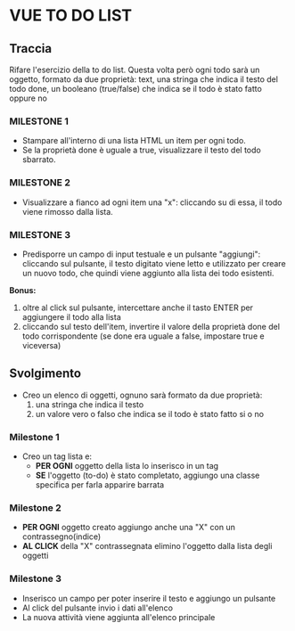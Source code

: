 # VUE TO DO LIST

## Traccia

Rifare l'esercizio della to do list.
Questa volta però ogni todo sarà un oggetto, formato da due proprietà:
text, una stringa che indica il testo del todo
done, un booleano (true/false) che indica se il todo è stato fatto oppure no

### MILESTONE 1

- Stampare all'interno di una lista HTML un item per ogni todo.
- Se la proprietà done è uguale a true, visualizzare il testo del todo sbarrato.

### MILESTONE 2

- Visualizzare a fianco ad ogni item una "x": cliccando su di essa, il todo viene rimosso dalla lista.

### MILESTONE 3

- Predisporre un campo di input testuale e un pulsante "aggiungi": cliccando sul pulsante, il testo digitato viene letto e utilizzato per creare un nuovo todo, che quindi viene aggiunto alla lista dei todo esistenti.

**Bonus:**

1. oltre al click sul pulsante, intercettare anche il tasto ENTER per aggiungere il todo alla lista
2. cliccando sul testo dell'item, invertire il valore della proprietà done del todo corrispondente (se done era uguale a false, impostare true e viceversa)

## Svolgimento

- Creo un elenco di oggetti, ognuno sarà formato da due proprietà:
  1. una stringa che indica il testo
  2. un valore vero o falso che indica se il todo è stato fatto si o no

### Milestone 1

- Creo un tag lista e:
  - **PER OGNI** oggetto della lista lo inserisco in un tag
  - **SE** l'oggetto (to-do) è stato completato, aggiungo una classe specifica per farla apparire barrata

### Milestone 2

- **PER OGNI** oggetto creato aggiungo anche una "X" con un contrassegno(indice)
- **AL CLICK** della "X" contrassegnata elimino l'oggetto dalla lista degli oggetti

### Milestone 3

- Inserisco un campo per poter inserire il testo e aggiungo un pulsante
- Al click del pulsante invio i dati all'elenco
- La nuova attività viene aggiunta all'elenco principale
